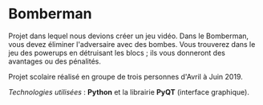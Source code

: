 # Bomberman

Projet dans lequel nous devions créer un jeu vidéo. Dans le Bomberman, vous devez éliminer l'adversaire avec des bombes. Vous trouverez dans le jeu des powerups en détruisant les blocs ; ils vous donneront des avantages ou des pénalités.

Projet scolaire réalisé en groupe de trois personnes d'Avril à Juin 2019. 

_Technologies utilisées_ : **Python** et la librairie **PyQT** (interface graphique).
